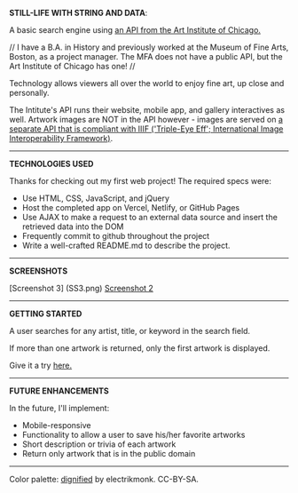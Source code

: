 **STILL-LIFE WITH STRING AND DATA**:

A basic search engine using [an API from the Art Institute of Chicago.](https://api.artic.edu/docs/) 

// I have a B.A. in History and previously worked at the Museum of Fine Arts, Boston, as a project manager. The MFA does not have a public API, but the Art Institute of Chicago has one! //

Technology allows viewers all over the world to enjoy fine art, up close and personally.

The Intitute's API runs their website, mobile app, and gallery interactives as well. Artwork images are NOT in the API however - images are served on [a separate API that is compliant with IIIF ('Triple-Eye Eff'; International Image Interoperability Framework)](https://iiif.io/). 

----------------------

**TECHNOLOGIES USED**

Thanks for checking out my first web project! The required specs were:

* Use HTML, CSS, JavaScript, and jQuery
* Host the completed app on Vercel, Netlify, or GitHub Pages
* Use AJAX to make a request to an external data source and insert the retrieved data into the DOM
* Frequently commit to github throughout the project
* Write a well-crafted README.md to describe the project.

_______________________

**SCREENSHOTS**

[Screenshot 3] (SS3.png)
[Screenshot 2](SS2.png)

-----------------------

**GETTING STARTED**

A user searches for any artist, title, or keyword in the search field. 

If more than one artwork is returned, only the first artwork is displayed.

Give it a try [here.](https://relaxed-torvalds-66334f.netlify.app/?)

-----------------------

**FUTURE ENHANCEMENTS**

In the future, I'll implement:

* Mobile-responsive
* Functionality to allow a user to save his/her favorite artworks
* Short description or trivia of each artwork
* Return only artwork that is in the public domain

-------------------------

Color palette: [dignified](https://www.colourlovers.com/palette/1190/dignified) by electrikmonk. CC-BY-SA.